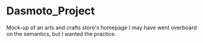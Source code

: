 # Dasmoto_Project
Mock-up of an arts and crafts store's homepage
I may have went overboard on the semantics, but I wanted the practice. 
